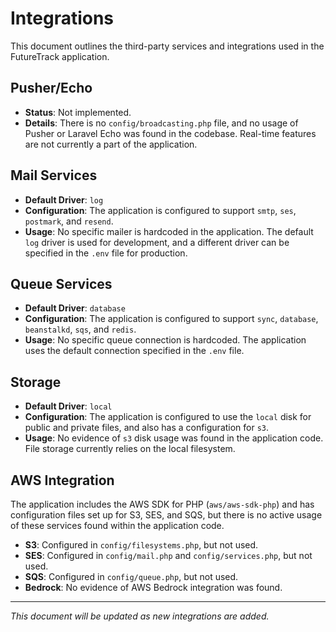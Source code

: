 # Integrations

This document outlines the third-party services and integrations used in the FutureTrack application.

## Pusher/Echo

*   **Status**: Not implemented.
*   **Details**: There is no `config/broadcasting.php` file, and no usage of Pusher or Laravel Echo was found in the codebase. Real-time features are not currently a part of the application.

## Mail Services

*   **Default Driver**: `log`
*   **Configuration**: The application is configured to support `smtp`, `ses`, `postmark`, and `resend`.
*   **Usage**: No specific mailer is hardcoded in the application. The default `log` driver is used for development, and a different driver can be specified in the `.env` file for production.

## Queue Services

*   **Default Driver**: `database`
*   **Configuration**: The application is configured to support `sync`, `database`, `beanstalkd`, `sqs`, and `redis`.
*   **Usage**: No specific queue connection is hardcoded. The application uses the default connection specified in the `.env` file.

## Storage

*   **Default Driver**: `local`
*   **Configuration**: The application is configured to use the `local` disk for public and private files, and also has a configuration for `s3`.
*   **Usage**: No evidence of `s3` disk usage was found in the application code. File storage currently relies on the local filesystem.

## AWS Integration

The application includes the AWS SDK for PHP (`aws/aws-sdk-php`) and has configuration files set up for S3, SES, and SQS, but there is no active usage of these services found within the application code.

*   **S3**: Configured in `config/filesystems.php`, but not used.
*   **SES**: Configured in `config/mail.php` and `config/services.php`, but not used.
*   **SQS**: Configured in `config/queue.php`, but not used.
*   **Bedrock**: No evidence of AWS Bedrock integration was found.

---
*This document will be updated as new integrations are added.*
